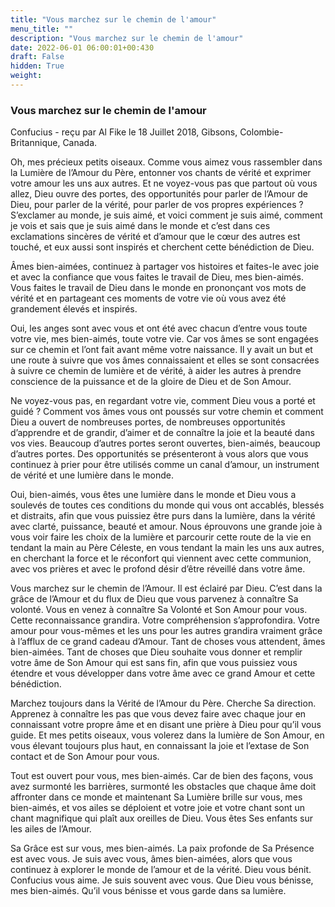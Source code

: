 ```yaml
---
title: "Vous marchez sur le chemin de l'amour"
menu_title: ""
description: "Vous marchez sur le chemin de l'amour"
date: 2022-06-01 06:00:01+00:430
draft: False
hidden: True
weight:
---
```

### Vous marchez sur le chemin de l'amour

Confucius - reçu par Al Fike le 18 Juillet 2018, Gibsons, Colombie-Britannique, Canada.

Oh, mes précieux petits oiseaux. Comme vous aimez vous rassembler dans la Lumière de l’Amour du Père, entonner vos chants de vérité et exprimer votre amour les uns aux autres. Et ne voyez-vous pas que partout où vous allez, Dieu ouvre des portes, des opportunités pour parler de l’Amour de Dieu, pour parler de la vérité, pour parler de vos propres expériences ? S’exclamer au monde, je suis aimé, et voici comment je suis aimé, comment je vois et sais que je suis aimé dans le monde et c’est dans ces exclamations sincères de vérité et d’amour que le cœur des autres est touché, et eux aussi sont inspirés et cherchent cette bénédiction de Dieu.

Âmes bien-aimées, continuez à partager vos histoires et faites-le avec joie et avec la confiance que vous faites le travail de Dieu, mes bien-aimés. Vous faites le travail de Dieu dans le monde en prononçant vos mots de vérité et en partageant ces moments de votre vie où vous avez été grandement élevés et inspirés.

Oui, les anges sont avec vous et ont été avec chacun d’entre vous toute votre vie, mes bien-aimés, toute votre vie. Car vos âmes se sont engagées sur ce chemin et l’ont fait avant même votre naissance. Il y avait un but et une route à suivre que vos âmes connaissaient et elles se sont consacrées à suivre ce chemin de lumière et de vérité, à aider les autres à prendre conscience de la puissance et de la gloire de Dieu et de Son Amour.

Ne voyez-vous pas, en regardant votre vie, comment Dieu vous a porté et guidé ? Comment vos âmes vous ont poussés sur votre chemin et comment Dieu a ouvert de nombreuses portes, de nombreuses opportunités d’apprendre et de grandir, d’aimer et de connaître la joie et la beauté dans vos vies. Beaucoup d’autres portes seront ouvertes, bien-aimés, beaucoup d’autres portes. Des opportunités se présenteront à vous alors que vous continuez à prier pour être utilisés comme un canal d’amour, un instrument de vérité et une lumière dans le monde.

Oui, bien-aimés, vous êtes une lumière dans le monde et Dieu vous a soulevés de toutes ces conditions du monde qui vous ont accablés, blessés et distraits, afin que vous puissiez être purs dans la lumière, dans la vérité avec clarté, puissance, beauté et amour. Nous éprouvons une grande joie à vous voir faire les choix de la lumière et parcourir cette route de la vie en tendant la main au Père Céleste, en vous tendant la main les uns aux autres, en cherchant la force et le réconfort qui viennent avec cette communion, avec vos prières et avec le profond désir d’être réveillé dans votre âme.

Vous marchez sur le chemin de l’Amour. Il est éclairé par Dieu. C’est dans la grâce de l’Amour et du flux de Dieu que vous parvenez à connaître Sa volonté. Vous en venez à connaître Sa Volonté et Son Amour pour vous. Cette reconnaissance grandira. Votre compréhension s’approfondira. Votre amour pour vous-mêmes et les uns pour les autres grandira vraiment grâce à l’afflux de ce grand cadeau d’Amour. Tant de choses vous attendent, âmes bien-aimées. Tant de choses que Dieu souhaite vous donner et remplir votre âme de Son Amour qui est sans fin, afin que vous puissiez vous étendre et vous développer dans votre âme avec ce grand Amour et cette bénédiction.

Marchez toujours dans la Vérité de l’Amour du Père. Cherche Sa direction. Apprenez à connaître les pas que vous devez faire avec chaque jour en connaissant votre propre âme et en disant une prière à Dieu pour qu’il vous guide. Et mes petits oiseaux, vous volerez dans la lumière de Son Amour, en vous élevant toujours plus haut, en connaissant la joie et l’extase de Son contact et de Son Amour pour vous.

Tout est ouvert pour vous, mes bien-aimés. Car de bien des façons, vous avez surmonté les barrières, surmonté les obstacles que chaque âme doit affronter dans ce monde et maintenant Sa Lumière brille sur vous, mes bien-aimés, et vos ailes se déploient et votre joie et votre chant sont un chant magnifique qui plaît aux oreilles de Dieu. Vous êtes Ses enfants sur les ailes de l’Amour.

Sa Grâce est sur vous, mes bien-aimés. La paix profonde de Sa Présence est avec vous. Je suis avec vous, âmes bien-aimées, alors que vous continuez à explorer le monde de l’amour et de la vérité. Dieu vous bénit. Confucius vous aime. Je suis souvent avec vous. Que Dieu vous bénisse, mes bien-aimés. Qu’il vous bénisse et vous garde dans sa lumière.


